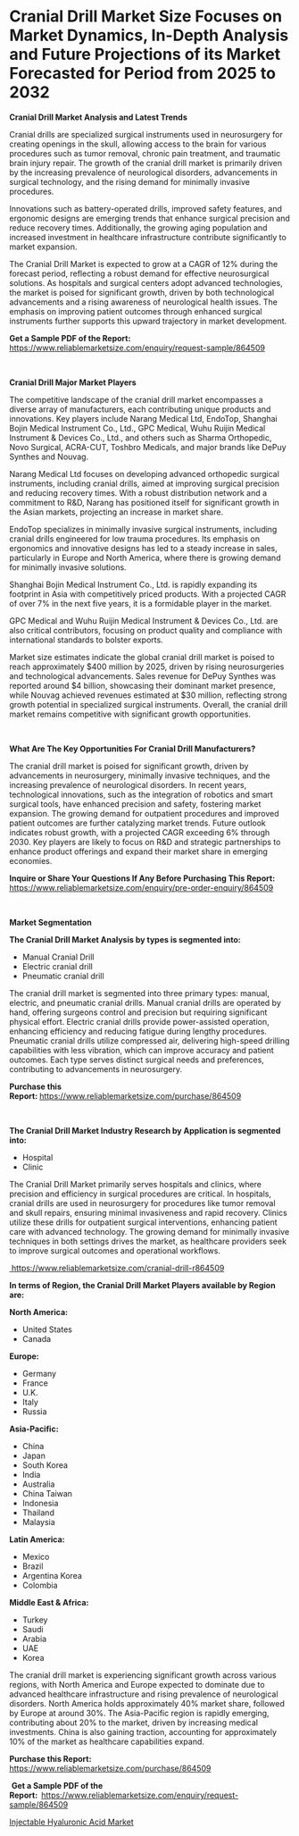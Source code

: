 <p><h1>Cranial Drill Market Size Focuses on Market Dynamics, In-Depth Analysis and Future Projections of its Market Forecasted for Period from 2025 to 2032</h1></p><p><strong>Cranial Drill Market Analysis and Latest Trends</strong></p>
<p><p>Cranial drills are specialized surgical instruments used in neurosurgery for creating openings in the skull, allowing access to the brain for various procedures such as tumor removal, chronic pain treatment, and traumatic brain injury repair. The growth of the cranial drill market is primarily driven by the increasing prevalence of neurological disorders, advancements in surgical technology, and the rising demand for minimally invasive procedures. </p><p>Innovations such as battery-operated drills, improved safety features, and ergonomic designs are emerging trends that enhance surgical precision and reduce recovery times. Additionally, the growing aging population and increased investment in healthcare infrastructure contribute significantly to market expansion. </p><p>The Cranial Drill Market is expected to grow at a CAGR of 12% during the forecast period, reflecting a robust demand for effective neurosurgical solutions. As hospitals and surgical centers adopt advanced technologies, the market is poised for significant growth, driven by both technological advancements and a rising awareness of neurological health issues. The emphasis on improving patient outcomes through enhanced surgical instruments further supports this upward trajectory in market development.</p></p>
<p><strong>Get a Sample PDF of the Report:&nbsp;</strong> <a href="https://www.reliablemarketsize.com/enquiry/request-sample/864509?utm_campaign=2393&utm_medium=2&utm_source=Github&utm_content=ia&utm_term=04032025&utm_id=cranial-drill">https://www.reliablemarketsize.com/enquiry/request-sample/864509</a></p>
<p>&nbsp;</p>
<p><strong>Cranial Drill Major Market Players</strong></p>
<p><p>The competitive landscape of the cranial drill market encompasses a diverse array of manufacturers, each contributing unique products and innovations. Key players include Narang Medical Ltd, EndoTop, Shanghai Bojin Medical Instrument Co., Ltd., GPC Medical, Wuhu Ruijin Medical Instrument & Devices Co., Ltd., and others such as Sharma Orthopedic, Novo Surgical, ACRA-CUT, Toshbro Medicals, and major brands like DePuy Synthes and Nouvag. </p><p>Narang Medical Ltd focuses on developing advanced orthopedic surgical instruments, including cranial drills, aimed at improving surgical precision and reducing recovery times. With a robust distribution network and a commitment to R&D, Narang has positioned itself for significant growth in the Asian markets, projecting an increase in market share.</p><p>EndoTop specializes in minimally invasive surgical instruments, including cranial drills engineered for low trauma procedures. Its emphasis on ergonomics and innovative designs has led to a steady increase in sales, particularly in Europe and North America, where there is growing demand for minimally invasive solutions.</p><p>Shanghai Bojin Medical Instrument Co., Ltd. is rapidly expanding its footprint in Asia with competitively priced products. With a projected CAGR of over 7% in the next five years, it is a formidable player in the market.</p><p>GPC Medical and Wuhu Ruijin Medical Instrument & Devices Co., Ltd. are also critical contributors, focusing on product quality and compliance with international standards to bolster exports.</p><p>Market size estimates indicate the global cranial drill market is poised to reach approximately $400 million by 2025, driven by rising neurosurgeries and technological advancements. Sales revenue for DePuy Synthes was reported around $4 billion, showcasing their dominant market presence, while Nouvag achieved revenues estimated at $30 million, reflecting strong growth potential in specialized surgical instruments. Overall, the cranial drill market remains competitive with significant growth opportunities.</p></p>
<p>&nbsp;</p>
<p><strong>What Are The Key Opportunities For Cranial Drill Manufacturers?</strong></p>
<p><p>The cranial drill market is poised for significant growth, driven by advancements in neurosurgery, minimally invasive techniques, and the increasing prevalence of neurological disorders. In recent years, technological innovations, such as the integration of robotics and smart surgical tools, have enhanced precision and safety, fostering market expansion. The growing demand for outpatient procedures and improved patient outcomes are further catalyzing market trends. Future outlook indicates robust growth, with a projected CAGR exceeding 6% through 2030. Key players are likely to focus on R&D and strategic partnerships to enhance product offerings and expand their market share in emerging economies.</p></p>
<p><strong>Inquire or Share Your Questions If Any Before Purchasing This Report:</strong> <a href="https://www.reliablemarketsize.com/enquiry/pre-order-enquiry/864509?utm_campaign=2393&utm_medium=2&utm_source=Github&utm_content=ia&utm_term=04032025&utm_id=cranial-drill">https://www.reliablemarketsize.com/enquiry/pre-order-enquiry/864509</a></p>
<p>&nbsp;</p>
<p><strong>Market Segmentation</strong></p>
<p><strong>The Cranial Drill Market Analysis by types is segmented into:</strong></p>
<p><ul><li>Manual Cranial Drill</li><li>Electric cranial drill</li><li>Pneumatic cranial drill</li></ul></p>
<p><p>The cranial drill market is segmented into three primary types: manual, electric, and pneumatic cranial drills. Manual cranial drills are operated by hand, offering surgeons control and precision but requiring significant physical effort. Electric cranial drills provide power-assisted operation, enhancing efficiency and reducing fatigue during lengthy procedures. Pneumatic cranial drills utilize compressed air, delivering high-speed drilling capabilities with less vibration, which can improve accuracy and patient outcomes. Each type serves distinct surgical needs and preferences, contributing to advancements in neurosurgery.</p></p>
<p><strong>Purchase this Report:&nbsp;</strong><a href="https://www.reliablemarketsize.com/purchase/864509?utm_campaign=2393&utm_medium=2&utm_source=Github&utm_content=ia&utm_term=04032025&utm_id=cranial-drill">https://www.reliablemarketsize.com/purchase/864509</a></p>
<p>&nbsp;</p>
<p><strong>The Cranial Drill Market Industry Research by Application is segmented into:</strong></p>
<p><ul><li>Hospital</li><li>Clinic</li></ul></p>
<p><p>The Cranial Drill Market primarily serves hospitals and clinics, where precision and efficiency in surgical procedures are critical. In hospitals, cranial drills are used in neurosurgery for procedures like tumor removal and skull repairs, ensuring minimal invasiveness and rapid recovery. Clinics utilize these drills for outpatient surgical interventions, enhancing patient care with advanced technology. The growing demand for minimally invasive techniques in both settings drives the market, as healthcare providers seek to improve surgical outcomes and operational workflows.</p></p>
<p><a href="https://www.reliablemarketsize.com/cranial-drill-r864509?utm_campaign=2393&utm_medium=2&utm_source=Github&utm_content=ia&utm_term=04032025&utm_id=cranial-drill">&nbsp;https://www.reliablemarketsize.com/cranial-drill-r864509</a></p>
<p><strong>In terms of Region, the Cranial Drill Market Players available by Region are:</strong></p>
<p>
    <p> <strong> North America: </strong>
        <ul>
            <li>United States</li>
            <li>Canada</li>
        </ul>
        </p> 
    <p> <strong> Europe: </strong>
        <ul>
            <li>Germany</li>
            <li>France</li>
            <li>U.K.</li>
            <li>Italy</li>
            <li>Russia</li>
        </ul>
        </p> 
    <p> <strong> Asia-Pacific: </strong>
        <ul>
            <li>China</li>
            <li>Japan</li>
            <li>South Korea</li>
            <li>India</li>
            <li>Australia</li>
            <li>China Taiwan</li>
            <li>Indonesia</li>
            <li>Thailand</li>
            <li>Malaysia</li>
        </ul>
        </p> 
    <p> <strong> Latin America: </strong>
        <ul>
            <li>Mexico</li>
            <li>Brazil</li>
            <li>Argentina Korea</li>
            <li>Colombia</li>
        </ul>
        </p> 
    <p> <strong> Middle East & Africa: </strong>
        <ul>
            <li>Turkey</li>
            <li>Saudi</li>
            <li>Arabia</li>
            <li>UAE</li>
            <li>Korea</li>
        </ul>
    </p>
    </p>
<p><p>The cranial drill market is experiencing significant growth across various regions, with North America and Europe expected to dominate due to advanced healthcare infrastructure and rising prevalence of neurological disorders. North America holds approximately 40% market share, followed by Europe at around 30%. The Asia-Pacific region is rapidly emerging, contributing about 20% to the market, driven by increasing medical investments. China is also gaining traction, accounting for approximately 10% of the market as healthcare capabilities expand.</p></p>
<p><strong>Purchase this Report: </strong><a href="https://www.reliablemarketsize.com/purchase/864509?utm_campaign=2393&utm_medium=2&utm_source=Github&utm_content=ia&utm_term=04032025&utm_id=cranial-drill">https://www.reliablemarketsize.com/purchase/864509</a></p>
<p>&nbsp;<strong>Get a Sample PDF of the Report:&nbsp;&nbsp;</strong><a href="https://www.reliablemarketsize.com/enquiry/request-sample/864509?utm_campaign=2393&utm_medium=2&utm_source=Github&utm_content=ia&utm_term=04032025&utm_id=cranial-drill">https://www.reliablemarketsize.com/enquiry/request-sample/864509</a></p>
<p><strong></strong></p>
<p><p><a href="https://github.com/janraimondo83/Market-Research-Report-List-1/blob/main/injectable-hyaluronic-acid-market.md?utm_campaign=2393&utm_medium=2&utm_source=Github&utm_content=ia&utm_term=04032025&utm_id=cranial-drill">Injectable Hyaluronic Acid Market</a></p></p>